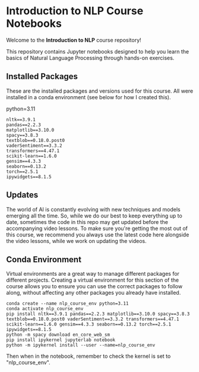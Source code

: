 # Introduction to NLP Course Notebooks

Welcome to the **Introduction to NLP** course repository! 

This repository contains Jupyter notebooks designed to help you learn the basics of Natural Language Processing through hands-on exercises.


## Installed Packages

These are the installed packages and versions used for this course. All were installed in a conda environment (see below for how I created this). 

python=3.11

```
nltk==3.9.1 
pandas==2.2.3 
matplotlib==3.10.0 
spacy==3.8.3 
textblob==0.18.0.post0 
vaderSentiment==3.3.2 
transformers==4.47.1 
scikit-learn==1.6.0 
gensim==4.3.3 
seaborn==0.13.2 
torch==2.5.1 
ipywidgets==8.1.5
```

## Updates

The world of AI is constantly evolving with new techniques and models emerging all the time. So, while we do our best to keep everything up to date, sometimes the code in this repo may get updated before the accompanying video lessons. To make sure you're getting the most out of this course, we recommend you always use the latest code here alongside the video lessons, while we work on updating the videos. 

## Conda Environment

Virtual environments are a great way to manage different packages for different projects. Creating a virtual environment for this section of the course allows you to ensure you can use the correct packages to follow along, without affecting any other packages you already have installed. 

```
conda create --name nlp_course_env python=3.11
conda activate nlp_course_env
pip install nltk==3.9.1 pandas==2.2.3 matplotlib==3.10.0 spacy==3.8.3 textblob==0.18.0.post0 vaderSentiment==3.3.2 transformers==4.47.1 scikit-learn==1.6.0 gensim==4.3.3 seaborn==0.13.2 torch==2.5.1 ipywidgets==8.1.5
python -m spacy download en_core_web_sm
pip install ipykernel jupyterlab notebook
python -m ipykernel install --user --name=nlp_course_env
```

Then when in the notebook, remember to check the kernel is set to "nlp_course_env". 


